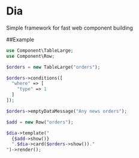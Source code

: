 # Dia

Simple framework for fast web component building

##Example


```php
use Component\TableLarge;
use Component\Row;

$orders = new TableLarge("orders");

$orders->conditions([
  "where" => [
    "type" => 1
  ]
]);

$orders->emptyDataMessage("Any news orders");

$add = new Row("orders");

$dia->template("
  {$add->show()}
  ".$dia->card($orders->show())."
")->render();
```

